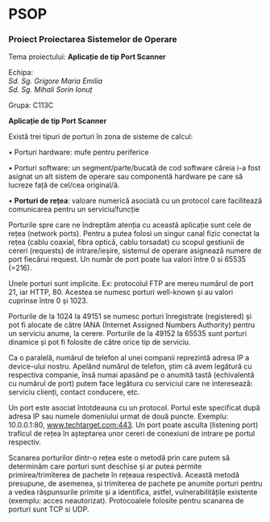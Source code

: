# PSOP
### Proiect Proiectarea Sistemelor de Operare  
  
Tema proiectului: **Aplicație de tip Port Scanner**   
  
Echipa:  
*Sd. Sg. Grigore Maria Emilia*  
*Sd. Sg. Mihali Sorin Ionuț*  
  
Grupa: C113C

**Aplicație de tip Port Scanner**

Există trei tipuri de porturi în zona de sisteme de calcul: 

•	Porturi hardware: mufe pentru periferice

•	Porturi software: un segment/parte/bucată de cod software căreia i-a fost asignat un alt sistem de operare sau componentă hardware pe care să lucreze față de cel/cea original/ă.

•	**Porturi de rețea**: valoare numerică asociată cu un protocol care facilitează comunicarea pentru un serviciu/funcție

Porturile spre care ne îndreptăm atenția cu această aplicație sunt cele de rețea (network ports). Pentru a putea folosi un singur canal fizic conectat la rețea (cablu coaxial, fibra optică, cablu torsadat) cu scopul gestiunii de cereri (requests) de intrare/ieșire, sistemul de operare asignează numere de port fiecărui request. Un număr de port poate lua valori între 0 si 65535 (=216).

Unele porturi sunt implicite. Ex: protocolul FTP are mereu numărul de port 21, iar HTTP, 80. Acestea se numesc porturi well-known și au valori cuprinse între 0 și 1023.

Porturile de la 1024 la 49151 se numesc porturi înregistrate (registered) și pot fi alocate de către IANA (Internet Assigned Numbers Authority) pentru un serviciu anume, la cerere. Porturile de la 49152 la 65535 sunt porturi dinamice și pot fi folosite de către orice tip de serviciu.

Ca o paralelă, numărul de telefon al unei companii reprezintă adresa IP a device-ului nostru. Apelând numărul de telefon, știm că avem legătură cu respectiva companie, însă numai apasând pe o anumită tastă (echivalentă cu numărul de port) putem face legătura cu serviciul care ne interesează: serviciu clienți, contact conducere, etc.

Un port este asociat întotdeauna cu un protocol. Portul este specificat după adresa IP sau numele domeniului urmat de două puncte. Exemplu: 10.0.0.1:80, www.techtarget.com:443.
Un port poate asculta (listening port) traficul de rețea în așteptarea unor cereri de conexiuni de intrare pe portul respectiv.

Scanarea porturilor dintr-o rețea este o metodă prin care putem să determinăm care porturi sunt deschise și ar putea permite primirea/trimiterea de pachete în rețeaua respectivă. Această metodă presupune, de asemenea, și trimiterea de pachete pe anumite porturi pentru a vedea răspunsurile primite și a identifica, astfel, vulnerabilitățile existente (exemplu: acces neautorizat). Protocoalele folosite pentru scanarea de porturi sunt TCP si UDP.
